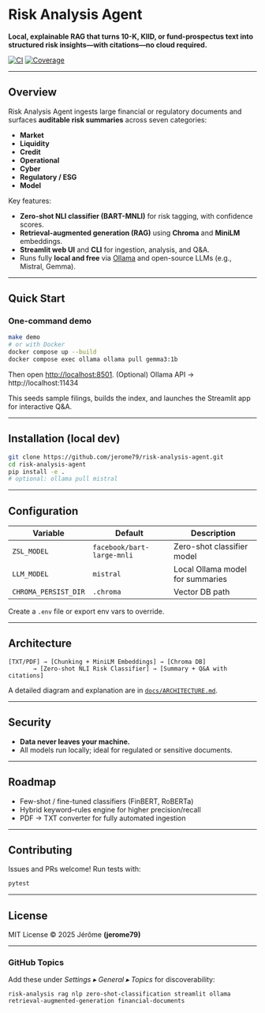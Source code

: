 # Risk Analysis Agent

**Local, explainable RAG that turns 10-K, KIID, or fund-prospectus text into structured risk insights—with citations—no cloud required.**

[![CI](https://github.com/jerome79/risk-analysis-agent/actions/workflows/ci.yml/badge.svg)](https://github.com/jerome79/risk-analysis-agent/actions)
[![Coverage](https://img.shields.io/codecov/c/github/jerome79/risk-analysis-agent)](https://app.codecov.io/gh/jerome79/risk-analysis-agent)

---

## Overview
Risk Analysis Agent ingests large financial or regulatory documents and surfaces **auditable risk summaries** across seven categories:

- **Market**
- **Liquidity**
- **Credit**
- **Operational**
- **Cyber**
- **Regulatory / ESG**
- **Model**

Key features:

* **Zero-shot NLI classifier (BART-MNLI)** for risk tagging, with confidence scores.
* **Retrieval-augmented generation (RAG)** using **Chroma** and **MiniLM** embeddings.
* **Streamlit web UI** and **CLI** for ingestion, analysis, and Q&A.
* Runs fully **local and free** via [Ollama](https://ollama.com/) and open-source LLMs (e.g., Mistral, Gemma).

---

## Quick Start

### One-command demo
```bash
make demo
# or with Docker
docker compose up --build
docker compose exec ollama ollama pull gemma3:1b
```
Then open [http://localhost:8501](http://localhost:8501).
(Optional) Ollama API → http://localhost:11434

This seeds sample filings, builds the index, and launches the Streamlit app for interactive Q&A.

---

## Installation (local dev)

```bash
git clone https://github.com/jerome79/risk-analysis-agent.git
cd risk-analysis-agent
pip install -e .
# optional: ollama pull mistral
```

---

## Configuration

| Variable            | Default              | Description                           |
|---------------------|----------------------|---------------------------------------|
| `ZSL_MODEL`         | `facebook/bart-large-mnli` | Zero-shot classifier model |
| `LLM_MODEL`         | `mistral`           | Local Ollama model for summaries      |
| `CHROMA_PERSIST_DIR`| `.chroma`           | Vector DB path                        |

Create a `.env` file or export env vars to override.

---

## Architecture

```
[TXT/PDF] → [Chunking + MiniLM Embeddings] → [Chroma DB]
       → [Zero-shot NLI Risk Classifier] → [Summary + Q&A with citations]
```

A detailed diagram and explanation are in [`docs/ARCHITECTURE.md`](docs/ARCHITECTURE.md).

---

## Security

- **Data never leaves your machine.**
- All models run locally; ideal for regulated or sensitive documents.

---

## Roadmap

- Few-shot / fine-tuned classifiers (FinBERT, RoBERTa)
- Hybrid keyword–rules engine for higher precision/recall
- PDF → TXT converter for fully automated ingestion

---

## Contributing

Issues and PRs welcome!
Run tests with:

```bash
pytest
```

---

## License
MIT License © 2025 Jérôme **(jerome79)**

---

### GitHub Topics
Add these under *Settings ▸ General ▸ Topics* for discoverability:

```
risk-analysis rag nlp zero-shot-classification streamlit ollama
retrieval-augmented-generation financial-documents
```
